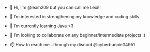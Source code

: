 - 👋 Hi, I’m @lexih209 but you can call me Lexi!!

- 👀 I’m interested in strengthening my knowledge and coding skills
 
- 🌱 I’m currently learning Java <3
 
- 💞️ I’m looking to collaborate on any beginner/intermediate projects :)
 
- 📫 How to reach me...through my discord @cyberbunnie#4951

<!---
lexih209/lexih209 is a ✨ special ✨ repository because its `README.md` (this file) appears on your GitHub profile.
You can click the Preview link to take a look at your changes.
--->
